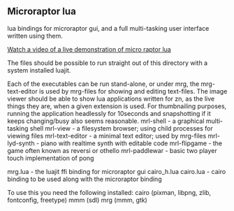 Microraptor lua
---------------

lua bindings for microraptor gui, and a full multi-tasking user interface
written using them. 

[Watch a video of a live demonstration of micro raptor lua](https://www.youtube.com/watch?v=KsU3he_8nSE)

The files should be possible to run straight out of this directory with a
system installed luajit.

Each of the executables can be run stand-alone, or under mrg, the
mrg-text-editor is used by mrg-files for showing and editing text-files.
The image viewer should be able to show lua applications written for zn, as the live things they are, when a given extension is used. For thumbnailing purposes, running the application headlessly for 10seconds and snapshotting if it keeps changing/busy also seems reasonable.
mrl-shell - a graphical multi-tasking shell
mrl-view - a filesystem browser; using child processes for viewing files
mrl-text-editor    - a minimal text editor; used by mrg-files
mrl-lyd-synth      - piano with realtime synth with editable code
mrl-flipgame  - the game often known as reversi or othello
mrl-paddlewar - basic two player touch implementation of pong

mrg.lua - the luajit ffi binding for microraptor gui
cairo_h.lua cairo.lua - cairo binding to be used along with the microraptor binding


To use this you need the following installed:
  cairo (pixman, libpng, zlib, fontconfig, freetype)
  mmm (sdl)
  mrg (mmm, gtk)
